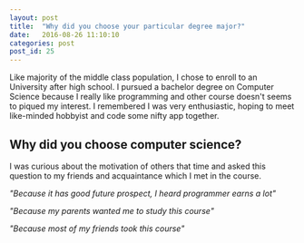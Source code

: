 ```yaml
---
layout: post
title:  "Why did you choose your particular degree major?"
date:   2016-08-26 11:10:10
categories: post
post_id: 25
---
```


Like majority of the middle class population, I chose to enroll to an University after high school. I pursued a bachelor degree on Computer Science
because I really like programming and other course doesn't seems to piqued my interest. I remembered I was very enthusiastic, hoping to meet like-minded hobbyist and code some nifty app together.

## Why did you choose computer science?  

I was curious about the motivation of others that time and asked this question to my friends and acquaintance which I met in the course.

_"Because it has good future prospect, I heard programmer earns a lot"_

_"Because my parents wanted me to study this course"_

_"Because most of my friends took this course"_

